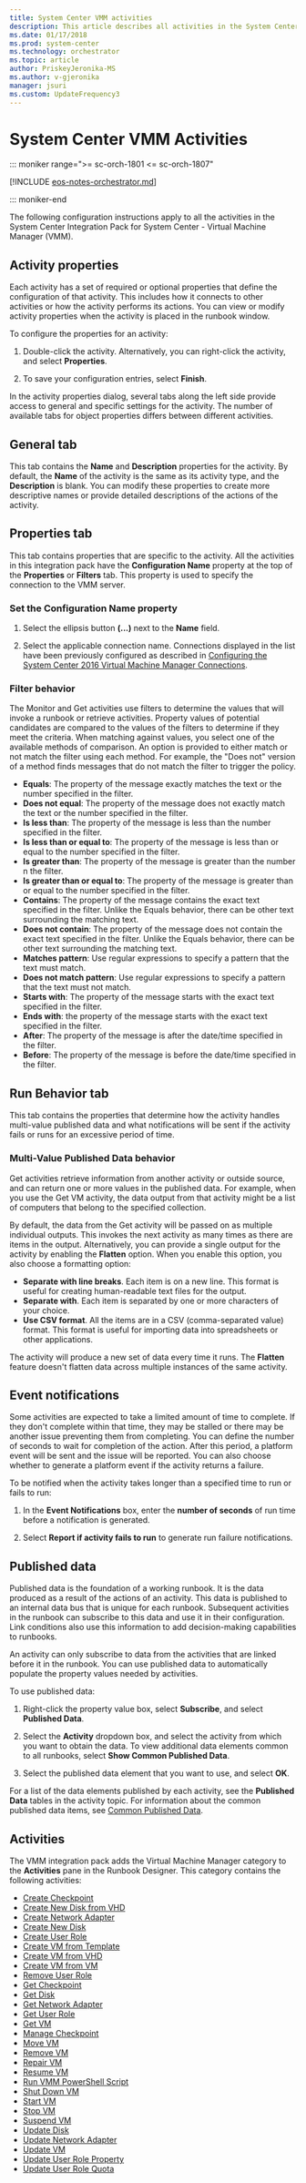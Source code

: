 ```yaml
---
title: System Center VMM activities
description: This article describes all activities in the System Center integration pack for System Center - VMM.
ms.date: 01/17/2018
ms.prod: system-center
ms.technology: orchestrator
ms.topic: article
author: PriskeyJeronika-MS
ms.author: v-gjeronika
manager: jsuri
ms.custom: UpdateFrequency3
---
```

# System Center VMM Activities

::: moniker range=">= sc-orch-1801 <= sc-orch-1807"

[!INCLUDE [eos-notes-orchestrator.md](../includes/eos-notes-orchestrator.md)]

::: moniker-end

The following configuration instructions apply to all the activities in the System Center Integration Pack for System Center - Virtual Machine Manager (VMM).

## Activity properties

Each activity has a set of required or optional properties that define the configuration of that activity. This includes how it connects to other activities or how the activity performs its actions. You can view or modify activity properties when the activity is placed in the runbook window.

To configure the properties for an activity:

1.  Double-click the activity. Alternatively, you can right-click the activity, and select **Properties**.

2.  To save your configuration entries, select **Finish**.

In the activity properties dialog, several tabs along the left side provide access to general and specific settings for the activity. The number of available tabs for object properties differs between different activities.

## General tab


This tab contains the **Name** and **Description** properties for the activity. By default, the **Name** of the activity is the same as its activity type, and the **Description** is blank. You can modify these properties to create more descriptive names or provide detailed descriptions of the actions of the activity.

## Properties tab

This tab contains properties that are specific to the activity. All the activities in this integration pack have the **Configuration Name** property at the top of the **Properties** or **Filters** tab. This property is used to specify the connection to the VMM server.

### Set the Configuration Name property

1.  Select the ellipsis button **(...)** next to the **Name** field.

2.  Select the applicable connection name. Connections displayed in the list have been previously configured as described in [Configuring the System Center 2016 Virtual Machine Manager Connections](/previous-versions/system-center/packs/hh830700(v=technet.10)#BKMK_ConfigureVMMConnections).

### Filter behavior

The Monitor and Get activities use filters to determine the values that will invoke a runbook or retrieve activities. Property values of potential candidates are compared to the values of the filters to determine if they meet the criteria. When matching against values, you select one of the available methods of comparison. An option is provided to either match or not match the filter using each method. For example, the "Does not" version of a method finds messages that do not match the filter to trigger the policy.

-   **Equals**: The property of the message exactly matches the text or the number specified in the filter.
-   **Does not equal**: The property of the message does not exactly match the text or the number specified in the filter.
-   **Is less than**: The property of the message is less than the number specified in the filter.
-   **Is less than or equal to**: The property of the message is less than or equal to the number specified in the filter.
-   **Is greater than**: The property of the message is greater than the number n the filter.
-   **Is greater than or equal to**: The property of the message is greater than or equal to the number specified in the filter.
-   **Contains**: The property of the message contains the exact text specified in the filter. Unlike the Equals behavior, there can be other text surrounding the matching text.
-   **Does not contain**: The property of the message does not contain the exact text specified in the filter. Unlike the Equals behavior, there can be other text surrounding the matching text.
-   **Matches pattern**: Use regular expressions to specify a pattern that the text must match.
-   **Does not match pattern**: Use regular expressions to specify a pattern that the text must not match.
-   **Starts with**: The property of the message starts with the exact text specified in the filter.
-   **Ends with**: the property of the message starts with the exact text specified in the filter.
-   **After**: The property of the message is after the date/time specified in the filter.
-   **Before**: The property of the message is before the date/time specified in the filter.

## Run Behavior tab

This tab contains the properties that determine how the activity handles multi-value published data and what notifications will be sent if the activity fails or runs for an excessive period of time.

### Multi-Value Published Data behavior

Get activities retrieve information from another activity or outside source, and can return one or more values in the published data. For example, when you use the Get VM activity, the data output from that activity might be a list of computers that belong to the specified collection.

By default, the data from the Get activity will be passed on as multiple individual outputs. This invokes the next activity as many times as there are items in the output. Alternatively, you can provide a single output for the activity by enabling the **Flatten** option. When you enable this option, you also choose a formatting option:

-   **Separate with line breaks**. Each item is on a new line. This format is useful for creating human-readable text files for the output.
-   **Separate with**. Each item is separated by one or more characters of your choice.
-   **Use CSV format**. All the items are in a CSV (comma-separated value) format. This format is useful for importing data into spreadsheets or other applications.

The activity will produce a new set of data every time it runs. The **Flatten** feature doesn't flatten data across multiple instances of the same activity.

## Event notifications

Some activities are expected to take a limited amount of time to complete. If they don't complete within that time, they may be stalled or there may be another issue preventing them from completing. You can define the number of seconds to wait for completion of the action. After this period, a platform event will be sent and the issue will be reported. You can also choose whether to generate a platform event if the activity returns a failure.

To be notified when the activity takes longer than a specified time to run or fails to run:

1.  In the **Event Notifications** box, enter the **number of seconds** of run time before a notification is generated.

2.  Select **Report if activity fails to run** to generate run failure notifications.

## Published data

Published data is the foundation of a working runbook. It is the data produced as a result of the actions of an activity. This data is published to an internal data bus that is unique for each runbook. Subsequent activities in the runbook can subscribe to this data and use it in their configuration. Link conditions also use this information to add decision-making capabilities to runbooks.

An activity can only subscribe to data from the activities that are linked before it in the runbook. You can use published data to automatically populate the property values needed by activities.

To use published data:

1.  Right-click the property value box, select **Subscribe**, and select **Published Data**.

2.  Select the **Activity** dropdown box, and select the activity from which you want to obtain the data. To view additional data elements common to all runbooks, select **Show Common Published Data**.

3.  Select the published data element that you want to use, and select **OK**.

For a list of the data elements published by each activity, see the **Published Data** tables in the activity topic. For information about the common published data items, see [Common Published Data](/previous-versions/system-center/system-center-2012-R2/hh403821(v=sc.12)#CommonPublishedData).

## Activities

The VMM integration pack adds the Virtual Machine Manager category to the **Activities** pane in the Runbook Designer. This category contains the following activities:

- [Create Checkpoint](create-checkpoint.md)
- [Create New Disk from VHD](create-new-disk-from-vhd.md)
- [Create Network Adapter](create-network-adapter.md)
- [Create New Disk](create-new-disk.md)
- [Create User Role](create-user-role.md)
- [Create VM from Template](create-vm-from-template.md)
- [Create VM from VHD](create-vm-from-vhd.md)
- [Create VM from VM](create-vm-from-vm.md)
- [Remove User Role](remove-user-role.md)
- [Get Checkpoint](get-checkpoint.md)
- [Get Disk](get-disk.md)
- [Get Network Adapter](get-network-adapter.md)
- [Get User Role](get-user-role.md)
- [Get VM](get-vm.md)
- [Manage Checkpoint](manage-checkpoint.md)
- [Move VM](move-vm.md)
- [Remove VM](remove-vm.md)
- [Repair VM](repair-vm.md)
- [Resume VM](resume-vm.md)
- [Run VMM PowerShell Script](run-vmm-powershell-script.md)
- [Shut Down VM](shut-down-vm.md)
- [Start VM](start-vm.md)
- [Stop VM](stop-vm.md)
- [Suspend VM](suspend-vm.md)
- [Update Disk](update-disk.md)
- [Update Network Adapter](update-network-adapter.md)
- [Update VM](update-vm.md)
- [Update User Role Property](update-user-role-property.md)
- [Update User Role Quota](update-user-role-quota.md)